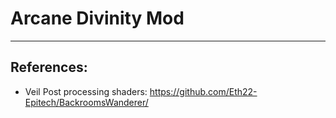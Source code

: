 # Arcane Divinity Mod



---

## References:
 - Veil Post processing shaders: https://github.com/Eth22-Epitech/BackroomsWanderer/  